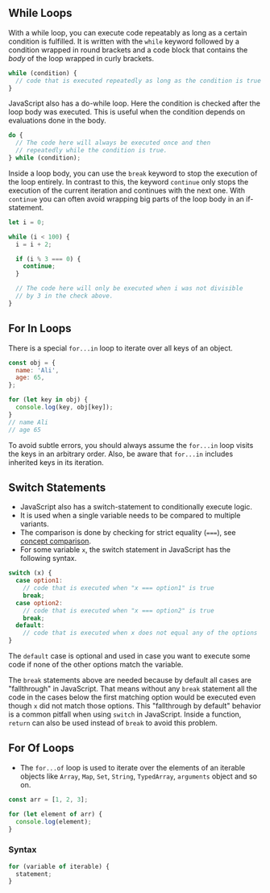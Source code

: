 ## While Loops

With a while loop, you can execute code repeatably as long as a certain condition is fulfilled.
It is written with the `while` keyword followed by a condition wrapped in round brackets and a code block that contains the _body_ of the loop wrapped in curly brackets.

```javascript
while (condition) {
  // code that is executed repeatedly as long as the condition is true
}
```

JavaScript also has a do-while loop.
Here the condition is checked after the loop body was executed.
This is useful when the condition depends on evaluations done in the body.

```javascript
do {
  // The code here will always be executed once and then
  // repeatedly while the condition is true.
} while (condition);
```

Inside a loop body, you can use the `break` keyword to stop the execution of the loop entirely.
In contrast to this, the keyword `continue` only stops the execution of the current iteration and continues with the next one.
With `continue` you can often avoid wrapping big parts of the loop body in an if-statement.

```javascript
let i = 0;

while (i < 100) {
  i = i + 2;

  if (i % 3 === 0) {
    continue;
  }

  // The code here will only be executed when i was not divisible
  // by 3 in the check above.
}
```

## For In Loops

There is a special `for...in` loop to iterate over all keys of an object.

```javascript
const obj = {
  name: 'Ali',
  age: 65,
};

for (let key in obj) {
  console.log(key, obj[key]);
}
// name Ali
// age 65
```

To avoid subtle errors, you should always assume the `for...in` loop visits the keys in an arbitrary order.
Also, be aware that `for...in` includes inherited keys in its iteration.

## Switch Statements

* JavaScript also has a switch-statement to conditionally execute logic.
* It is used when a single variable needs to be compared to multiple variants.
* The comparison is done by checking for strict equality (`===`), see [concept comparison][concept-comparison].
* For some variable `x`, the switch statement in JavaScript has the following syntax.

<!-- prettier-ignore-start -->
```javascript
switch (x) {
  case option1:
    // code that is executed when "x === option1" is true
    break;
  case option2:
    // code that is executed when "x === option2" is true
    break;
  default:
    // code that is executed when x does not equal any of the options
}
```
<!-- prettier-ignore-end -->

The `default` case is optional and used in case you want to execute some code if none of the other options match the variable.

The `break` statements above are needed because by default all cases are "fallthrough" in JavaScript.
That means without any `break` statement all the code in the cases below the first matching option would be executed even though `x` did not match those options.
This "fallthrough by default" behavior is a common pitfall when using `switch` in JavaScript.
Inside a function, `return` can also be used instead of `break` to avoid this problem.

[concept-comparison]: /tracks/javascript/concepts/comparison

## For Of Loops

* The `for...of` loop is used to iterate over the elements of an iterable objects like `Array`, `Map`, `Set`, `String`, `TypedArray`, `arguments` object and so on.

```javascript
const arr = [1, 2, 3];

for (let element of arr) {
  console.log(element);
}
```

### Syntax

```javascript
for (variable of iterable) {
  statement;
}
```